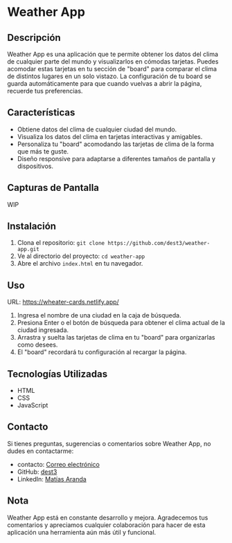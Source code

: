 # Weather App

## Descripción

Weather App es una aplicación que te permite obtener los datos del clima de cualquier parte del mundo y visualizarlos en cómodas tarjetas. Puedes acomodar estas tarjetas en tu sección de "board" para comparar el clima de distintos lugares en un solo vistazo. La configuración de tu board se guarda automáticamente para que cuando vuelvas a abrir la página, recuerde tus preferencias.

## Características

- Obtiene datos del clima de cualquier ciudad del mundo.
- Visualiza los datos del clima en tarjetas interactivas y amigables.
- Personaliza tu "board" acomodando las tarjetas de clima de la forma que más te guste.
- Diseño responsive para adaptarse a diferentes tamaños de pantalla y dispositivos.

## Capturas de Pantalla

WIP

## Instalación

1. Clona el repositorio: `git clone https://github.com/dest3/weather-app.git`
2. Ve al directorio del proyecto: `cd weather-app`
3. Abre el archivo `index.html` en tu navegador.

## Uso

URL: https://wheater-cards.netlify.app/
1. Ingresa el nombre de una ciudad en la caja de búsqueda.
2. Presiona Enter o el botón de búsqueda para obtener el clima actual de la ciudad ingresada.
3. Arrastra y suelta las tarjetas de clima en tu "board" para organizarlas como desees.
4. El "board" recordará tu configuración al recargar la página.

## Tecnologías Utilizadas

- HTML
- CSS
- JavaScript

## Contacto

Si tienes preguntas, sugerencias o comentarios sobre Weather App, no dudes en contactarme:

- contacto: [Correo electrónico](mailto:matias_aranda20@hotmail.com)
- GitHub: [dest3](https://github.com/dest3)
- LinkedIn: [Matías Aranda](https://www.linkedin.com/in/mat%C3%ADas-aranda/)

## Nota

Weather App está en constante desarrollo y mejora. Agradecemos tus comentarios y apreciamos cualquier colaboración para hacer de esta aplicación una herramienta aún más útil y funcional.



